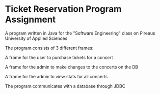 # Ticket Reservation Program Assignment
A program written in Java for the "Software Engineering" class on Pireaus University of Applied Sciences

The program consists of 3 different frames:

  A frame for the user to purchase tickets for a concert

  A frame for the admin to make changes to the concerts on the DB

  A frame for the admin to view stats for all concerts

The program communicates with a database through JDBC
